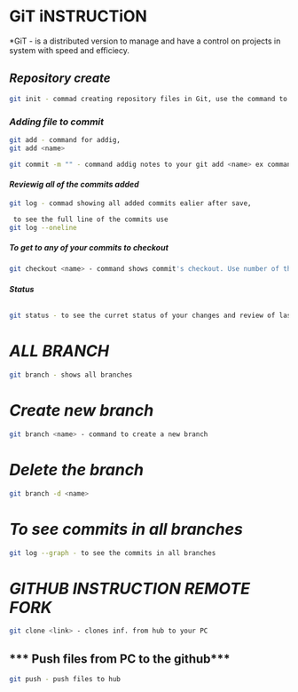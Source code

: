 # **GiT iNSTRUCTiON**
*GiT - is a distributed version to manage and have a control on projects in system with speed and efficiecy.

## ***Repository create***
```sh
git init - commad creating repository files in Git, use the command to create hidden folder (.git)
```
### ***Adding file to commit***
```sh
git add - command for addig,
git add <name>

git commit -m "" - command addig notes to your git add <name> ex command
```
#### ***Reviewig all of the commits added***
```sh
git log - commad showing all added commits ealier after save,

 to see the full line of the commits use 
git log --oneline
```
##### ***To get to any of your commits to checkout***
```sh
git checkout <name> - command shows commit's checkout. Use number of the commit with this command to see specific commit.
```
###### ***Status***
```sh
git status - to see the curret status of your changes and review of last managed actions
```
# ***ALL BRANCH***
```sh
git branch - shows all branches
```
# ***Create new branch***
```sh
git branch <name> - command to create a new branch
```
# ***Delete the branch***
```sh
git branch -d <name>
```
# ***To see commits in all branches***
```sh
git log --graph - to see the commits in all branches
```
# ***GITHUB INSTRUCTION REMOTE FORK***
```sh
git clone <link> - clones inf. from hub to your PC 
```
## *** Push files from PC to the github***
```sh
git push - push files to hub
```